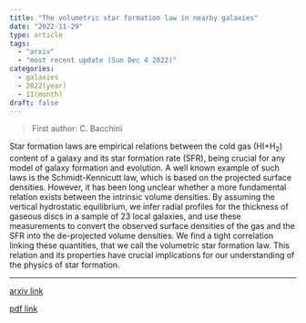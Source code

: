 ```yaml
---
title: "The volumetric star formation law in nearby galaxies"
date: "2022-11-29"
type: article
tags:
  - "arxiv"
  - "most recent update (Sun Dec 4 2022)"
categories:
  - galaxies
  - 2022(year)
  - 11(month)
draft: false
---
```


> First author: C. Bacchini

 Star formation laws are empirical relations between the cold gas (HI+H$_2$)
content of a galaxy and its star formation rate (SFR), being crucial for any
model of galaxy formation and evolution. A well known example of such laws is
the Schmidt-Kennicutt law, which is based on the projected surface densities.
However, it has been long unclear whether a more fundamental relation exists
between the intrinsic volume densities. By assuming the vertical hydrostatic
equilibrium, we infer radial profiles for the thickness of gaseous discs in a
sample of 23 local galaxies, and use these measurements to convert the observed
surface densities of the gas and the SFR into the de-projected volume
densities. We find a tight correlation linking these quantities, that we call
the volumetric star formation law. This relation and its properties have
crucial implications for our understanding of the physics of star formation.

---
[arxiv link](http://arxiv.org/abs/2211.16538v1)

[pdf link](http://arxiv.org/pdf/2211.16538v1)